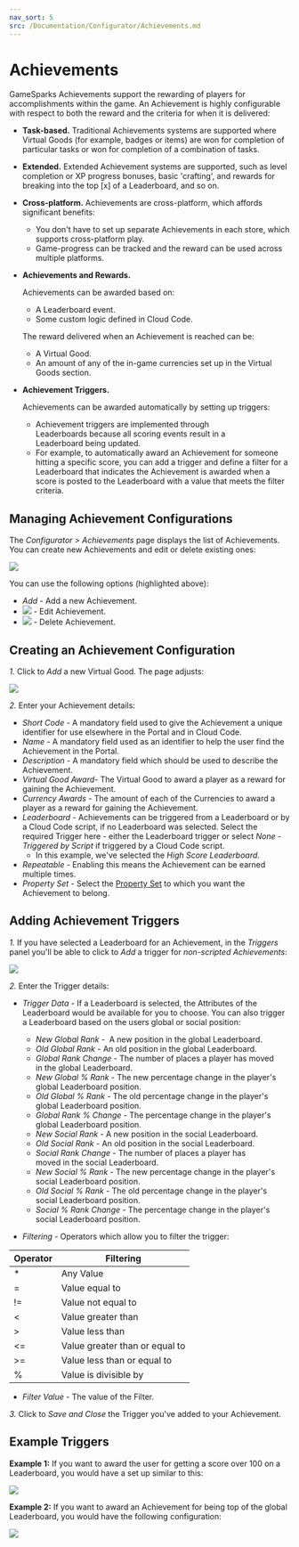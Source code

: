 ```yaml
---
nav_sort: 5
src: /Documentation/Configurator/Achievements.md
---
```


# Achievements

GameSparks Achievements support the rewarding of players for accomplishments within the game. An Achievement is highly configurable with respect to both the reward and the criteria for when it is delivered:
* **Task-based.** Traditional Achievements systems are supported where Virtual Goods (for example, badges or items) are won for completion of particular tasks or won for completion of a combination of tasks.
* **Extended.** Extended Achievement systems are supported, such as level completion or XP progress bonuses, basic 'crafting', and rewards for breaking into the top [x] of a Leaderboard, and so on.
* **Cross-platform.** Achievements are cross-platform, which affords significant benefits:
  * You don't have to set up separate Achievements in each store, which supports cross-platform play.
  * Game-progress can be tracked and the reward can be used across multiple platforms.


* **Achievements and Rewards.**

  Achievements can be awarded based on:
  * A Leaderboard event.
  * Some custom logic defined in Cloud Code.

  The reward delivered when an Achievement is reached can be:
  * A Virtual Good.
  * An amount of any of the in-game currencies set up in the Virtual Goods section.

* **Achievement Triggers.**

  Achievements can be awarded automatically by setting up triggers:
  * Achievement triggers are implemented through Leaderboards because all scoring events result in a Leaderboard being updated.
  * For example, to automatically award an Achievement for someone hitting a specific score, you can add a trigger and define a filter for a Leaderboard that indicates the Achievement is awarded when a score is posted to the Leaderboard with a value that meets the filter criteria.

## Managing Achievement Configurations

The *Configurator > Achievements* page displays the list of Achievements. You can create new Achievements and edit or delete existing ones:

![](img/Achs/6.png)

You can use the following options (highlighted above):

 * *Add* - Add a new Achievement.
 * ![](/img/icons/editicon.png) - Edit Achievement.
 * ![](/img/icons/deleteicon.png) - Delete Achievement.


## Creating an Achievement Configuration

*1.* Click to *Add* a new Virtual Good. The page adjusts:

![](img/Achs/7.png)

*2.* Enter your Achievement details:

* *Short Code* \- A mandatory field used to give the Achievement a unique identifier for use elsewhere in the Portal and in Cloud Code.
* *Name* \- A mandatory field used as an identifier to help the user find the Achievement in the Portal.
* *Description* \- A mandatory field which should be used to describe the Achievement.
* *Virtual Good Award*- The Virtual Good to award a player as a reward for gaining the Achievement.
* *Currency Awards* \- The amount of each of the Currencies to award a player as a reward for gaining the Achievement.
* *Leaderboard* \- Achievements can be triggered from a Leaderboard or by a Cloud Code script, if no Leaderboard was selected. Select the required Trigger here - either the Leaderboard trigger or select *None - Triggered by Script* if triggered by a Cloud Code script.
  * In this example, we've selected the *High Score Leaderboard*.
* *Repeatable*  \- Enabling this means the Achievement can be earned multiple times.
* *Property Set* - Select the [Property Set](/Documentation/Configurator/Properties.md) to which you want the Achievement to belong.

## Adding Achievement Triggers

*1.* If you have selected a Leaderboard for an Achievement, in the *Triggers* panel you'll be able to click to *Add* a trigger for *non-scripted Achievements*:

![](img/Achs/8.png)

*2.* Enter the Trigger details:

* *Trigger Data* \- If a Leaderboard is selected, the Attributes of the Leaderboard would be available for you to choose. You can also trigger a Leaderboard based on the users global or social position:

  * *New Global Rank* \-  A new position in the global Leaderboard.
  * *Old Global Rank* \- An old position in the global Leaderboard.
  * *Global Rank Change* - The number of places a player has moved in the global Leaderboard.
  * *New Global % Rank* \- The new percentage change in the player's global Leaderboard position.
  * *Old Global % Rank* \- The old percentage change in the player's global Leaderboard position.
  * *Global Rank % Change* \- The percentage change in the player's global Leaderboard position.
  * *New Social Rank* \- A new position in the social Leaderboard.
  * *Old Social Rank* \- An old position in the social Leaderboard.
  * *Social Rank Change* \- The number of places a player has moved in the social Leaderboard.
  * *New Social % Rank* \- The new percentage change in the player's social Leaderboard position.
  * *Old Social % Rank* \- The old percentage change in the player's social Leaderboard position.
  * *Social % Rank Change* \- The percentage change in the player's social Leaderboard position.

* *Filtering* \- Operators which allow you to filter the trigger:

| Operator | Filtering               
| ------| ---------
|  *  | Any Value
|  =   | Value equal to
|  !=   | Value not equal to
|  <  | Value greater than
|  >   | Value less than
|  <=   | Value greater than or equal to
|  >=  | Value less than or equal to
|  %   | Value is divisible by


* *Filter Value* - The value of the Filter.

*3.* Click to *Save and Close* the Trigger you've added to your Achievement.

## Example Triggers

**Example 1:** If you want to award the user for getting a score over 100 on a Leaderboard, you would have a set up similar to this:

![](img/Achs/9.png)

**Example 2:** If you want to award an Achievement for being top of the global Leaderboard, you would have the following configuration:

![](img/Achs/10.png)
